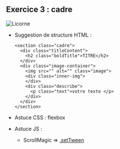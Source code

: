 ## Exercice 3 : cadre

![Licorne](https://github.com/tonidano/Workshop_AnimJS-GSAP/blob/master/assets/images/licorne.gif)

* Suggestion de structure HTML :

      <section class="cadre">
        <div class="titleContent">
          <h2 class="boldTitle">TITRE</h2>
        </div>
        <div class="image-container">
          <img src="" alt="" class="image">
          <div class="inner-img">
          </div>
          <div class="describe">
            <p class="text">votre texte </p>
          </div>
        </div>
      </section>

* Astuce CSS : flexbox

* Astuce JS :

  * ScrollMagic =>           [.setTween](http://scrollmagic.io/docs/animation.GSAP.html#Scene.setTween)
